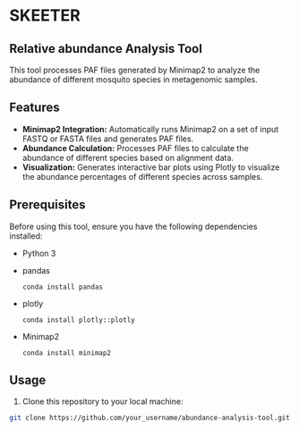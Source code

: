 # SKEETER

## Relative abundance Analysis Tool

This tool processes PAF files generated by Minimap2 to analyze the abundance of different mosquito species in metagenomic samples.

## Features

- **Minimap2 Integration:** Automatically runs Minimap2 on a set of input FASTQ or FASTA files and generates PAF files.
- **Abundance Calculation:** Processes PAF files to calculate the abundance of different species based on alignment data.
- **Visualization:** Generates interactive bar plots using Plotly to visualize the abundance percentages of different species across samples.

## Prerequisites

Before using this tool, ensure you have the following dependencies installed:

- Python 3

- pandas
  ```
  conda install pandas
  ```

- plotly
  ```
  conda install plotly::plotly
  ```

- Minimap2
  ```
  conda install minimap2
  ```

## Usage

1. Clone this repository to your local machine:

```bash
git clone https://github.com/your_username/abundance-analysis-tool.git
